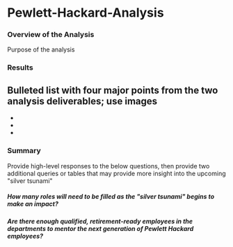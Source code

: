 # Pewlett-Hackard-Analysis
### Overview of the Analysis
Purpose of the analysis

### Results
Bulleted list with four major points from the two analysis deliverables; use images
-
-
-
-

### Summary
Provide high-level responses to the below questions, then provide two additional queries or tables that may provide more insight into the upcoming "silver tsunami"
##### How many roles will need to be filled as the "silver tsunami" begins to make an impact?

##### Are there enough qualified, retirement-ready employees in the departments to mentor the next generation of Pewlett Hackard employees?
